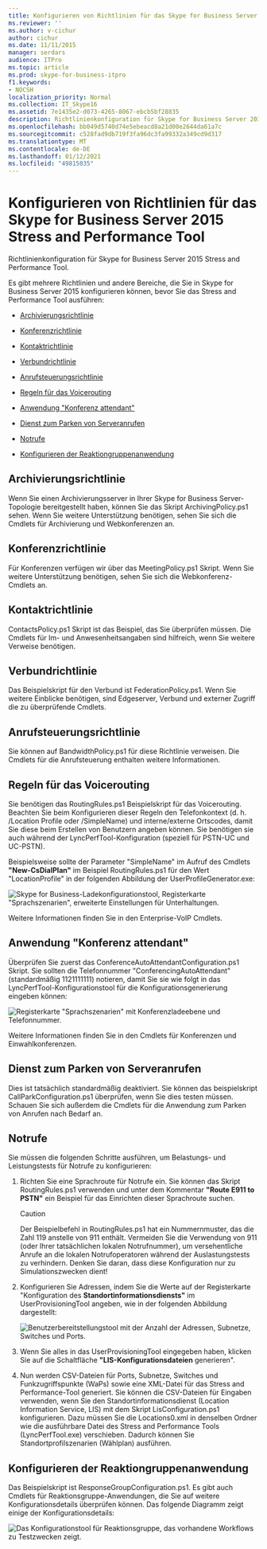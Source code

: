 ```yaml
---
title: Konfigurieren von Richtlinien für das Skype for Business Server 2015 Stress and Performance Tool
ms.reviewer: ''
ms.author: v-cichur
author: cichur
ms.date: 11/11/2015
manager: serdars
audience: ITPro
ms.topic: article
ms.prod: skype-for-business-itpro
f1.keywords:
- NOCSH
localization_priority: Normal
ms.collection: IT_Skype16
ms.assetid: 7e1435e2-d073-4265-8067-ebcb5bf28835
description: Richtlinienkonfiguration für Skype for Business Server 2015 Stress and Performance Tool.
ms.openlocfilehash: bb049d5740d74e5ebeacd8a21d00e2644da61a7c
ms.sourcegitcommit: c528fad9db719f3fa96dc3fa99332a349cd9d317
ms.translationtype: MT
ms.contentlocale: de-DE
ms.lasthandoff: 01/12/2021
ms.locfileid: "49815035"
---
```

# <a name="configuring-policies-for-the-skype-for-business-server-2015-stress-and-performance-tool"></a>Konfigurieren von Richtlinien für das Skype for Business Server 2015 Stress and Performance Tool
 
Richtlinienkonfiguration für Skype for Business Server 2015 Stress and Performance Tool.
  
Es gibt mehrere Richtlinien und andere Bereiche, die Sie in Skype for Business Server 2015 konfigurieren können, bevor Sie das Stress and Performance Tool ausführen:
  
- [Archivierungsrichtlinie](configuring-policies.md#ArchivingPolicy)
    
- [Konferenzrichtlinie](configuring-policies.md#ConferencingPolicy)
    
- [Kontaktrichtlinie](configuring-policies.md#ContactsPolicy)
    
- [Verbundrichtlinie](configuring-policies.md#FederationPolicy)
    
- [Anrufsteuerungsrichtlinie](configuring-policies.md#CACPolicy)
    
- [Regeln für das Voicerouting](configuring-policies.md#VoiceRoutingRules)
    
- [Anwendung "Konferenz attendant"](configuring-policies.md#ConfAttendantApp)
    
- [Dienst zum Parken von Serveranrufen](configuring-policies.md#ServerCallParkServ)
    
- [Notrufe](configuring-policies.md#EmergencyCalls)
    
- [Konfigurieren der Reaktiongruppenanwendung](configuring-policies.md#ConfigResponseGroupApp)
    
## <a name="archiving-policy"></a>Archivierungsrichtlinie
<a name="ArchivingPolicy"> </a>

Wenn Sie einen Archivierungsserver in Ihrer Skype for Business Server-Topologie bereitgestellt haben, können Sie das Skript ArchivingPolicy.ps1 sehen. Wenn Sie weitere Unterstützung benötigen, sehen Sie sich die Cmdlets für Archivierung und Webkonferenzen an.
  
## <a name="conferencing-policy"></a>Konferenzrichtlinie
<a name="ConferencingPolicy"> </a>

Für Konferenzen verfügen wir über das MeetingPolicy.ps1 Skript. Wenn Sie weitere Unterstützung benötigen, sehen Sie sich die Webkonferenz-Cmdlets an.
  
## <a name="contacts-policy"></a>Kontaktrichtlinie
<a name="ContactsPolicy"> </a>

ContactsPolicy.ps1 Skript ist das Beispiel, das Sie überprüfen müssen. Die Cmdlets für Im- und Anwesenheitsangaben sind hilfreich, wenn Sie weitere Verweise benötigen.
  
## <a name="federation-policy"></a>Verbundrichtlinie
<a name="FederationPolicy"> </a>

Das Beispielskript für den Verbund ist FederationPolicy.ps1. Wenn Sie weitere Einblicke benötigen, sind Edgeserver, Verbund und externer Zugriff die zu überprüfende Cmdlets.
  
## <a name="call-admission-control-policy"></a>Anrufsteuerungsrichtlinie
<a name="CACPolicy"> </a>

Sie können auf BandwidthPolicy.ps1 für diese Richtlinie verweisen. Die Cmdlets für die Anrufsteuerung enthalten weitere Informationen.
  
## <a name="voice-routing-rules"></a>Regeln für das Voicerouting
<a name="VoiceRoutingRules"> </a>

Sie benötigen das RoutingRules.ps1 Beispielskript für das Voicerouting. Beachten Sie beim Konfigurieren dieser Regeln den Telefonkontext (d. h. /Location Profile oder /SimpleName) und interne/externe Ortscodes, damit Sie diese beim Erstellen von Benutzern angeben können. Sie benötigen sie auch während der LyncPerfTool-Konfiguration (speziell für PSTN-UC und UC-PSTN).
  
Beispielsweise sollte der Parameter "SimpleName" im Aufruf des Cmdlets **"New-CsDialPlan"** im Beispiel RoutingRules.ps1 für den Wert "LocationProfile" in der folgenden Abbildung der UserProfileGenerator.exe:
  
![Skype for Business-Ladekonfigurationstool, Registerkarte "Sprachszenarien", erweiterte Einstellungen für Unterhaltungen.](../../media/59f42e4e-8f1e-4d43-9ae2-9e6026191951.png)
  
Weitere Informationen finden Sie in den Enterprise-VoIP Cmdlets.
  
## <a name="conference-attendant-application"></a>Anwendung "Konferenz attendant"
<a name="ConfAttendantApp"> </a>

Überprüfen Sie zuerst das ConferenceAutoAttendantConfiguration.ps1 Skript. Sie sollten die Telefonnummer "ConferencingAutoAttendant" (standardmäßig 1121111111) notieren, damit Sie sie wie folgt in das LyncPerfTool-Konfigurationstool für die Konfigurationsgenerierung eingeben können:
  
![Registerkarte "Sprachszenarien" mit Konferenzladeebene und Telefonnummer.](../../media/a3ea5fc0-8b3d-4842-b809-f137f470dbdc.png)
  
Weitere Informationen finden Sie in den Cmdlets für Konferenzen und Einwahlkonferenzen.
  
## <a name="server-call-park-service"></a>Dienst zum Parken von Serveranrufen
<a name="ServerCallParkServ"> </a>

Dies ist tatsächlich standardmäßig deaktiviert. Sie können das beispielskript CallParkConfiguration.ps1 überprüfen, wenn Sie dies testen müssen. Schauen Sie sich außerdem die Cmdlets für die Anwendung zum Parken von Anrufen nach Bedarf an.
  
## <a name="emergency-calls"></a>Notrufe
<a name="EmergencyCalls"> </a>

Sie müssen die folgenden Schritte ausführen, um Belastungs- und Leistungstests für Notrufe zu konfigurieren:
  
1. Richten Sie eine Sprachroute für Notrufe ein. Sie können das Skript RoutingRules.ps1 verwenden und unter dem Kommentar **"Route E911 to PSTN"** ein Beispiel für das Einrichten dieser Sprachroute suchen.
    
    > [!CAUTION]
    > Der Beispielbefehl in RoutingRules.ps1 hat ein Nummernmuster, das die Zahl 119 anstelle von 911 enthält. Vermeiden Sie die Verwendung von 911 (oder Ihrer tatsächlichen lokalen Notrufnummer), um versehentliche Anrufe an die lokalen Notrufoperatoren während der Auslastungstests zu verhindern. Denken Sie daran, dass diese Konfiguration nur zu Simulationszwecken dient! 
  
2. Konfigurieren Sie Adressen, indem Sie die Werte auf der Registerkarte "Konfiguration des **Standortinformationsdiensts"** im UserProvisioningTool angeben, wie in der folgenden Abbildung dargestellt:
    
     ![Benutzerbereitstellungstool mit der Anzahl der Adressen, Subnetze, Switches und Ports.](../../media/ebe85a0c-750f-4301-97d4-d158a40ea98a.png)
  
3. Wenn Sie alles in das UserProvisioningTool eingegeben haben, klicken Sie auf die Schaltfläche **"LIS-Konfigurationsdateien** generieren".
    
4. Nun werden CSV-Dateien für Ports, Subnetze, Switches und Funkzugriffspunkte (WaPs) sowie eine XML-Datei für das Stress and Performance-Tool generiert. Sie können die CSV-Dateien für Eingaben verwenden, wenn Sie den Standortinformationsdienst (Location Information Service, LIS) mit dem Skript LisConfiguration.ps1 konfigurieren. Dazu müssen Sie die Locations0.xml in denselben Ordner wie die ausführbare Datei des Stress and Performance Tools (LyncPerfTool.exe) verschieben. Dadurch können Sie Standortprofilszenarien (Wählplan) ausführen.
    
## <a name="configuring-response-group-application"></a>Konfigurieren der Reaktiongruppenanwendung
<a name="ConfigResponseGroupApp"> </a>

Das Beispielskript ist ResponseGroupConfiguration.ps1. Es gibt auch Cmdlets für Reaktionsgruppe-Anwendungen, die Sie auf weitere Konfigurationsdetails überprüfen können. Das folgende Diagramm zeigt einige der Konfigurationsdetails:
  
![Das Konfigurationstool für Reaktionsgruppe, das vorhandene Workflows zu Testzwecken zeigt.](../../media/e218a345-4813-4332-8cff-b48de05017ef.jpg)
  

